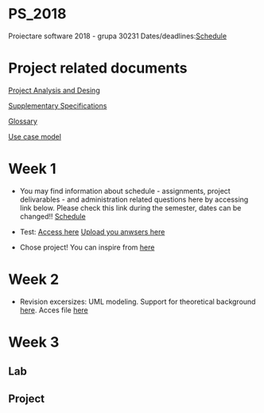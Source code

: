 # PS_2018
Proiectare software 2018 - grupa 30231
Dates/deadlines:[Schedule](https://drive.google.com/file/d/1DRnOf94Xou4uGvv1vDfNQ3rIFCJjTzB0/view?usp=sharing)

# Project related documents
 [Project Analysis and Desing](https://drive.google.com/file/d/1JzNvXCr_36rPIF7s0JuTQiWnGHtUoCam/view?usp=sharing)
 
 [Supplementary Specifications](https://drive.google.com/file/d/1nc161lijkAYJ8SRNBhwlFLLYZ6p49jDD/view?usp=sharing)
 
 [Glossary](https://drive.google.com/file/d/1bCT0qZmYhrt_Ap_kHK8KQ_hRl7sHw2VG/view?usp=sharing)
  
 [Use case model](https://drive.google.com/file/d/1T_HNz-RiXSCpZovbffgBsZcYgBx3mXab/view?usp=sharing)

# Week 1
- You may find information about schedule - assignments, project delivarables - and administration related questions here by accessing link below. Please check this link during the semester, dates can be changed!! [Schedule](https://drive.google.com/file/d/1DRnOf94Xou4uGvv1vDfNQ3rIFCJjTzB0/view?usp=sharing)
- Test: 
[Access here](https://docs.google.com/document/d/1eu_w3ukfNmzcPC5XktCMpwQFu_rq3E1iGYIJeMCBcPY/edit?usp=sharing)
[Upload you anwsers here](https://drive.google.com/drive/folders/1qCOaBFek8vP2LhTdBdsrmTihF7bHJME_?usp=sharing)

- Chose project! You can inspire from [here](https://drive.google.com/file/d/1JdUh7WM-lYFaM3KVVRG9aDPY_MBrocaO/view?usp=sharing)

# Week 2
- Revision excersizes: UML modeling. Support for theoretical background [here](https://drive.google.com/open?id=1BNBxaNn2QM-X51MexlzrdxKueulWKXvN). Acces file [here](https://drive.google.com/open?id=17a0_v45DD4_xZExbDE7kp8FthM1FMiwp)


# Week 3
## Lab

## Project
